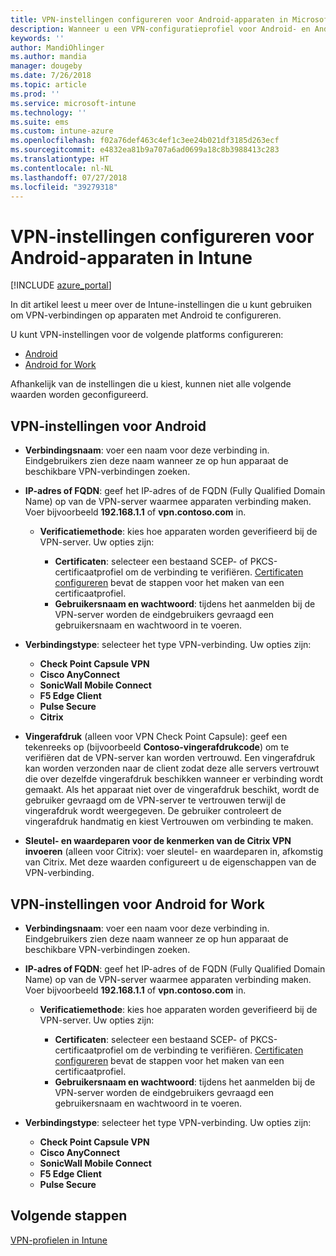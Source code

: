 ```yaml
---
title: VPN-instellingen configureren voor Android-apparaten in Microsoft Intune - Azure | Microsoft Docs
description: Wanneer u een VPN-configuratieprofiel voor Android- en Android for Work-apparaten wilt maken, voert u de naam van de verbinding, het IP-adres of de FQDN-naam van de VPN-server in, kiest u de wijze waarop gebruikers bij de VPN-server moeten verifiëren en kiest u vervolgens Citrix, SonicWall, Check Point Capsule, Pulse Secure en Edge-verbindingstypen.
keywords: ''
author: MandiOhlinger
ms.author: mandia
manager: dougeby
ms.date: 7/26/2018
ms.topic: article
ms.prod: ''
ms.service: microsoft-intune
ms.technology: ''
ms.suite: ems
ms.custom: intune-azure
ms.openlocfilehash: f02a76def463c4ef1c3ee24b021df3185d263ecf
ms.sourcegitcommit: e4832ea81b9a707a6ad0699a18c8b3988413c283
ms.translationtype: HT
ms.contentlocale: nl-NL
ms.lasthandoff: 07/27/2018
ms.locfileid: "39279318"
---
```

# <a name="configure-vpn-settings-for-devices-running-android-in-intune"></a>VPN-instellingen configureren voor Android-apparaten in Intune

[!INCLUDE [azure_portal](./includes/azure_portal.md)]

In dit artikel leest u meer over de Intune-instellingen die u kunt gebruiken om VPN-verbindingen op apparaten met Android te configureren.

U kunt VPN-instellingen voor de volgende platforms configureren:

- [Android](#android-vpn-settings)
- [Android for Work](#android-for-work-vpn-settings)

Afhankelijk van de instellingen die u kiest, kunnen niet alle volgende waarden worden geconfigureerd.

## <a name="android-vpn-settings"></a>VPN-instellingen voor Android

- **Verbindingsnaam**: voer een naam voor deze verbinding in. Eindgebruikers zien deze naam wanneer ze op hun apparaat de beschikbare VPN-verbindingen zoeken.
- **IP-adres of FQDN**: geef het IP-adres of de FQDN (Fully Qualified Domain Name) op van de VPN-server waarmee apparaten verbinding maken. Voer bijvoorbeeld **192.168.1.1** of **vpn.contoso.com** in.

  - **Verificatiemethode**: kies hoe apparaten worden geverifieerd bij de VPN-server. Uw opties zijn:

    - **Certificaten**: selecteer een bestaand SCEP- of PKCS-certificaatprofiel om de verbinding te verifiëren. [Certificaten configureren](certificates-configure.md) bevat de stappen voor het maken van een certificaatprofiel.
    - **Gebruikersnaam en wachtwoord**: tijdens het aanmelden bij de VPN-server worden de eindgebruikers gevraagd een gebruikersnaam en wachtwoord in te voeren.

- **Verbindingstype**: selecteer het type VPN-verbinding. Uw opties zijn:

  - **Check Point Capsule VPN**
  - **Cisco AnyConnect**
  - **SonicWall Mobile Connect**
  - **F5 Edge Client**
  - **Pulse Secure**
  - **Citrix**

- **Vingerafdruk** (alleen voor VPN Check Point Capsule): geef een tekenreeks op (bijvoorbeeld **Contoso-vingerafdrukcode**) om te verifiëren dat de VPN-server kan worden vertrouwd. Een vingerafdruk kan worden verzonden naar de client zodat deze alle servers vertrouwt die over dezelfde vingerafdruk beschikken wanneer er verbinding wordt gemaakt. Als het apparaat niet over de vingerafdruk beschikt, wordt de gebruiker gevraagd om de VPN-server te vertrouwen terwijl de vingerafdruk wordt weergegeven. De gebruiker controleert de vingerafdruk handmatig en kiest Vertrouwen om verbinding te maken.
- **Sleutel- en waardeparen voor de kenmerken van de Citrix VPN invoeren** (alleen voor Citrix): voer sleutel- en waardeparen in, afkomstig van Citrix. Met deze waarden configureert u de eigenschappen van de VPN-verbinding.

## <a name="android-for-work-vpn-settings"></a>VPN-instellingen voor Android for Work

- **Verbindingsnaam**: voer een naam voor deze verbinding in. Eindgebruikers zien deze naam wanneer ze op hun apparaat de beschikbare VPN-verbindingen zoeken.
- **IP-adres of FQDN**: geef het IP-adres of de FQDN (Fully Qualified Domain Name) op van de VPN-server waarmee apparaten verbinding maken. Voer bijvoorbeeld **192.168.1.1** of **vpn.contoso.com** in.

  - **Verificatiemethode**: kies hoe apparaten worden geverifieerd bij de VPN-server. Uw opties zijn:
  
    - **Certificaten**: selecteer een bestaand SCEP- of PKCS-certificaatprofiel om de verbinding te verifiëren. [Certificaten configureren](certificates-configure.md) bevat de stappen voor het maken van een certificaatprofiel.
    - **Gebruikersnaam en wachtwoord**: tijdens het aanmelden bij de VPN-server worden de eindgebruikers gevraagd een gebruikersnaam en wachtwoord in te voeren.

- **Verbindingstype**: selecteer het type VPN-verbinding. Uw opties zijn:

  - **Check Point Capsule VPN**
  - **Cisco AnyConnect**
  - **SonicWall Mobile Connect**
  - **F5 Edge Client**
  - **Pulse Secure**

## <a name="next-steps"></a>Volgende stappen
[VPN-profielen in Intune](vpn-settings-configure.md)
